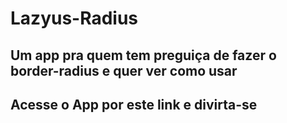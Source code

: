 # Lazyus-Radius
 <h2>Um app pra quem tem preguiça de fazer o border-radius e quer ver como usar</h2>
 <h2>Acesse o App por este link e <a rel="noopener noreferrer" herf="https://lazyus-radius.vercel.app/">divirta-se</a> </h2>
